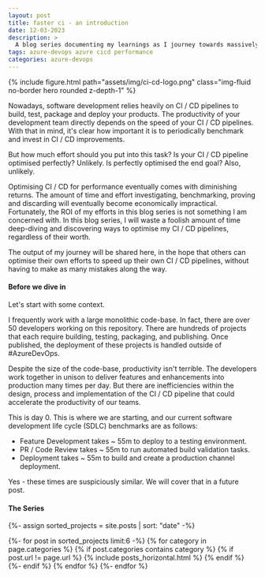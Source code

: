 ```yaml
---
layout: post
title: faster ci - an introduction
date: 12-03-2023
description: >
  A blog series documenting my learnings as I journey towards massively optimising #AzureDevOps Pipelines.
tags: azure-devops azure cicd performance
categories: azure-devops
---
```


{% include figure.html path="assets/img/ci-cd-logo.png" class="img-fluid no-border hero rounded z-depth-1" %}

Nowadays, software development relies heavily on CI / CD pipelines to build, test, package and deploy your products. The productivity of your development team directly depends on the speed of your CI / CD pipelines. With that in mind, it's clear how important it is to periodically benchmark and invest in CI / CD improvements.

But how much effort should you put into this task? Is your CI / CD pipeline optimised perfectly? Unlikely. Is perfectly optimised the end goal? Also, unlikely.

Optimising CI / CD for performance eventually comes with diminishing returns. The amount of time and effort investigating, benchmarking, proving and discarding will eventually become economically impractical. Fortunately, the ROI of my efforts in this blog series is not something I am concerned with. In this blog series, I will waste a foolish amount of time deep-diving and discovering ways to optimise my CI / CD pipelines, regardless of their worth.

The output of my journey will be shared here, in the hope that others can optimise their own efforts to speed up their own CI / CD pipelines, without having to make as many mistakes along the way.

#### Before we dive in

Let's start with some context.

I frequently work with a large monolithic code-base. In fact, there are over 50 developers working on this repository. There are hundreds of projects that each require building, testing, packaging, and publishing. Once published, the deployment of these projects is handled outside of #AzureDevOps.

Despite the size of the code-base, productivity isn't terrible. The developers work together in unison to deliver features and enhancements into production many times per day. But there are inefficiencies within the design, process and implementation of the CI / CD pipeline that could accelerate the productivity of our teams.

This is day 0. This is where we are starting, and our current software development life cycle (SDLC) benchmarks are as follows:

- Feature Development takes ~ 55m to deploy to a testing environment.
- PR / Code Review takes ~ 55m to run automated build validation tasks.
- Deployment takes ~ 55m to build and create a production channel deployment.

Yes - these times are suspiciously similar. We will cover that in a future post.

#### The Series

{%- assign sorted_projects = site.posts | sort: "date" -%}

<!-- Generate cards for each post in this series. -->
<div class="container">
  <div class="row row-cols-2">
  {%- for post in sorted_projects limit:6 -%}
    {% for category in page.categories %}
      {% if post.categories contains category %}
        {% if post.url != page.url %}
          {% include posts_horizontal.html %}
        {% endif %}
      {%- endif %}
    {% endfor %}
  {%- endfor %}
  </div>
</div>
